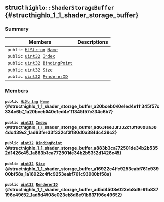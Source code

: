 ## struct `highlo::ShaderStorageBuffer` {#structhighlo_1_1_shader_storage_buffer}

### Summary

 Members                        | Descriptions                                
--------------------------------|---------------------------------------------
`public `[`HLString`](docs-api/api-highlo.md#namespacehighlo_aae9b5b2474b992680f5555779f4bd538_1aae9b5b2474b992680f5555779f4bd538)` `[`Name`](#structhighlo_1_1_shader_storage_buffer_a20bceb040e1ed4e111345f57c334c6b7_1a20bceb040e1ed4e111345f57c334c6b7) | 
`public `[`uint32`](#_base_types_8h_a1134b580f8da4de94ca6b1de4d37975e_1a1134b580f8da4de94ca6b1de4d37975e)` `[`Index`](#structhighlo_1_1_shader_storage_buffer_ad63fee33f332cf3ff80d0a384dc439c2_1ad63fee33f332cf3ff80d0a384dc439c2) | 
`public `[`uint32`](#_base_types_8h_a1134b580f8da4de94ca6b1de4d37975e_1a1134b580f8da4de94ca6b1de4d37975e)` `[`BindingPoint`](#structhighlo_1_1_shader_storage_buffer_a883b3ca772501de34b2b5352d1426c45_1a883b3ca772501de34b2b5352d1426c45) | 
`public `[`uint32`](#_base_types_8h_a1134b580f8da4de94ca6b1de4d37975e_1a1134b580f8da4de94ca6b1de4d37975e)` `[`Size`](#structhighlo_1_1_shader_storage_buffer_a16922c4ffc9253eabf761c93900bf58a_1a16922c4ffc9253eabf761c93900bf58a) | 
`public `[`uint32`](#_base_types_8h_a1134b580f8da4de94ca6b1de4d37975e_1a1134b580f8da4de94ca6b1de4d37975e)` `[`RendererID`](#structhighlo_1_1_shader_storage_buffer_ad5d4508e023eb8d8e91b837196e49652_1ad5d4508e023eb8d8e91b837196e49652) | 

### Members

#### `public `[`HLString`](docs-api/api-highlo.md#namespacehighlo_aae9b5b2474b992680f5555779f4bd538_1aae9b5b2474b992680f5555779f4bd538)` `[`Name`](#structhighlo_1_1_shader_storage_buffer_a20bceb040e1ed4e111345f57c334c6b7_1a20bceb040e1ed4e111345f57c334c6b7) {#structhighlo_1_1_shader_storage_buffer_a20bceb040e1ed4e111345f57c334c6b7_1a20bceb040e1ed4e111345f57c334c6b7}

#### `public `[`uint32`](#_base_types_8h_a1134b580f8da4de94ca6b1de4d37975e_1a1134b580f8da4de94ca6b1de4d37975e)` `[`Index`](#structhighlo_1_1_shader_storage_buffer_ad63fee33f332cf3ff80d0a384dc439c2_1ad63fee33f332cf3ff80d0a384dc439c2) {#structhighlo_1_1_shader_storage_buffer_ad63fee33f332cf3ff80d0a384dc439c2_1ad63fee33f332cf3ff80d0a384dc439c2}

#### `public `[`uint32`](#_base_types_8h_a1134b580f8da4de94ca6b1de4d37975e_1a1134b580f8da4de94ca6b1de4d37975e)` `[`BindingPoint`](#structhighlo_1_1_shader_storage_buffer_a883b3ca772501de34b2b5352d1426c45_1a883b3ca772501de34b2b5352d1426c45) {#structhighlo_1_1_shader_storage_buffer_a883b3ca772501de34b2b5352d1426c45_1a883b3ca772501de34b2b5352d1426c45}

#### `public `[`uint32`](#_base_types_8h_a1134b580f8da4de94ca6b1de4d37975e_1a1134b580f8da4de94ca6b1de4d37975e)` `[`Size`](#structhighlo_1_1_shader_storage_buffer_a16922c4ffc9253eabf761c93900bf58a_1a16922c4ffc9253eabf761c93900bf58a) {#structhighlo_1_1_shader_storage_buffer_a16922c4ffc9253eabf761c93900bf58a_1a16922c4ffc9253eabf761c93900bf58a}

#### `public `[`uint32`](#_base_types_8h_a1134b580f8da4de94ca6b1de4d37975e_1a1134b580f8da4de94ca6b1de4d37975e)` `[`RendererID`](#structhighlo_1_1_shader_storage_buffer_ad5d4508e023eb8d8e91b837196e49652_1ad5d4508e023eb8d8e91b837196e49652) {#structhighlo_1_1_shader_storage_buffer_ad5d4508e023eb8d8e91b837196e49652_1ad5d4508e023eb8d8e91b837196e49652}

